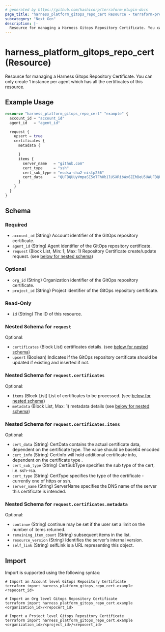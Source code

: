 ```yaml
---
# generated by https://github.com/hashicorp/terraform-plugin-docs
page_title: "harness_platform_gitops_repo_cert Resource - terraform-provider-harness"
subcategory: "Next Gen"
description: |-
  Resource for managing a Harness Gitops Repository Certificate. You can only create 1 instance per agent which has all the certificates of this resource.
---
```


# harness_platform_gitops_repo_cert (Resource)

Resource for managing a Harness Gitops Repository Certificate. You can only create 1 instance per agent which has all the certificates of this resource.

## Example Usage

```terraform
resource "harness_platform_gitops_repo_cert" "example" {
  account_id = "account_id"
  agent_id   = "agent_id"

  request {
    upsert = true
    certificates {
      metadata {

      }
      items {
        server_name   = "github.com"
        cert_type     = "ssh"
        cert_sub_type = "ecdsa-sha2-nistp256"
        cert_data     = "QUFBQUUyVmpaSE5oTFhOb1lUSXRibWx6ZEhBeU5UWUFBQUFJYm1semRIQXlOVFlBQUFCQkJFbUtTRU5qUUVlek9teGtaTXk3b3BLZ3dGQjlua3Q1WVJyWU1qTnVHNU44N3VSZ2c2Q0xyYm81d0FkVC95NnYwbUtWMFUydzBXWjJZQi8rK1Rwb2NrZz0="
      }
    }
  }
}
```

<!-- schema generated by tfplugindocs -->
## Schema

### Required

- `account_id` (String) Account identifier of the GitOps repository certificate.
- `agent_id` (String) Agent identifier of the GitOps repository certificate.
- `request` (Block List, Min: 1, Max: 1) Repository Certificate create/update request. (see [below for nested schema](#nestedblock--request))

### Optional

- `org_id` (String) Organization identifier of the GitOps repository certificate.
- `project_id` (String) Project identifier of the GitOps repository certificate.

### Read-Only

- `id` (String) The ID of this resource.

<a id="nestedblock--request"></a>
### Nested Schema for `request`

Optional:

- `certificates` (Block List) certificates details. (see [below for nested schema](#nestedblock--request--certificates))
- `upsert` (Boolean) Indicates if the GitOps repository certificate should be updated if existing and inserted if not.

<a id="nestedblock--request--certificates"></a>
### Nested Schema for `request.certificates`

Optional:

- `items` (Block List) List of certificates to be processed. (see [below for nested schema](#nestedblock--request--certificates--items))
- `metadata` (Block List, Max: 1) metadata details (see [below for nested schema](#nestedblock--request--certificates--metadata))

<a id="nestedblock--request--certificates--items"></a>
### Nested Schema for `request.certificates.items`

Optional:

- `cert_data` (String) CertData contains the actual certificate data, dependent on the certificate type. The value should be base64 encoded
- `cert_info` (String) CertInfo will hold additional certificate info, dependent on the certificate type .
- `cert_sub_type` (String) CertSubType specifies the sub type of the cert, i.e. ssh-rsa.
- `cert_type` (String) CertType specifies the type of the certificate - currently one of https or ssh.
- `server_name` (String) ServerName specifies the DNS name of the server this certificate is intended.


<a id="nestedblock--request--certificates--metadata"></a>
### Nested Schema for `request.certificates.metadata`

Optional:

- `continue` (String) continue may be set if the user set a limit on the number of items returned.
- `remaining_item_count` (String) subsequent items in the list.
- `resource_version` (String) Identifies the server's internal version.
- `self_link` (String) selfLink is a URL representing this object.

## Import

Import is supported using the following syntax:

```shell
# Import an Account level Gitops Repository Certificate
terraform import harness_platform_gitops_repo_cert.example <repocert_id>

# Import an Org level Gitops Repository Certificate
terraform import harness_platform_gitops_repo_cert.example <organization_id>/<repocert_id>

# Import a Project level Gitops Repository Certificate
terraform import harness_platform_gitops_repo_cert.example <organization_id>/<project_id>/<repocert_id>
```
